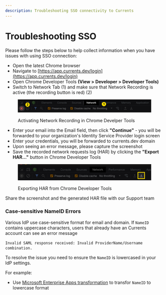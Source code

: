 ```yaml
---
description: Troubleshooting SSO connectivity to Currents
---
```


# Troubleshooting SSO

Please follow the steps below to help collect information when you have issues with using SSO connection:

* Open the latest Chrome browser
* Navigate to [https://app.currents.dev/login](https://app.currents.dev/login)
* Open Chrome Developer Tools **(View > Developer > Developer Tools)**
* Switch to Network Tab (1) and make sure that Network Recording is active (the recording button is red) (2)

<figure><img src="../../../.gitbook/assets/currents-2023-06-08-09.23.15@2x.png" alt=""><figcaption><p>Activating Network Recording in Chrome Develper Tools</p></figcaption></figure>

* Enter your email into the Email field, then click **"Continue"** - you will be forwarded to your organization's Identity Service Provider login screen
* Enter your credentials, you will be forwarded to currents.dev domain
* Upon seeing an error message, please capture the screenshot
* Save the recorded network requests log (HAR) by clicking the **"Export HAR..."** button in Chrome Developer Tools

<figure><img src="../../../.gitbook/assets/currents-2023-06-08-09.22.52@2x.png" alt=""><figcaption><p>Exporting HAR from Chrome Developer Tools</p></figcaption></figure>

Share the screenshot and the generated HAR file with our Support team



### Case-sensitive NameID Errors

Various IdP use case-sensitive format for email and domain. If `NameID` contains uppercase characters, users that already have an Currents account  can see an error message&#x20;

```
Invalid SAML response received: Invalid ProviderName/Username combination.
```

To resolve the issue you need to ensure the `NameID` is lowercased in your IdP settings.&#x20;

For example:

* Use [Microsoft Enterprise Apps transformation](https://learn.microsoft.com/en-us/entra/identity-platform/saml-claims-customization#special-claims-transformations) to transfor `NameID`  to lowercase format

